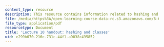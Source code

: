 ```yaml
---
content_type: resource
description: This resource contains information related to hashing and classes.
file: /media/https%3A/open-learning-course-data-rc.s3.amazonaws.com/6-00sc-introduction-to-computer-science-and-programming-spring-2011/e299b670216c731c44f1a9038c495852_MIT6_00SCS11_lec10.pdf
file_type: application/pdf
resourcetype: Document
title: 'Lecture 10 handout: hashing and classes'
uid: e299b670-216c-731c-44f1-a9038c495852
---
```

